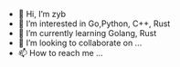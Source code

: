 - 👋 Hi, I’m zyb
- 👀 I’m interested in Go,Python, C++, Rust
- 🌱 I’m currently learning Golang, Rust
- 💞️ I’m looking to collaborate on ...
- 📫 How to reach me ...

<!---
Conan520/Conan520 is a ✨ special ✨ repository because its `README.md` (this file) appears on your GitHub profile.
You can click the Preview link to take a look at your changes.
--->
